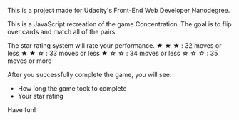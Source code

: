 This is a project made for Udacity's Front-End Web Developer Nanodegree.

This is a JavaScript recreation of the game Concentration.
The goal is to flip over cards and match all of the pairs.

The star rating system will rate your performance.
★ ★ ★ : 32 moves or less
★ ★ ☆ : 33 moves or less
★ ☆ ☆ : 34 moves or less
☆ ☆ ☆ : 35 moves or more

After you successfully complete the game, you will see:
* How long the game took to complete
* Your star rating

Have fun!
